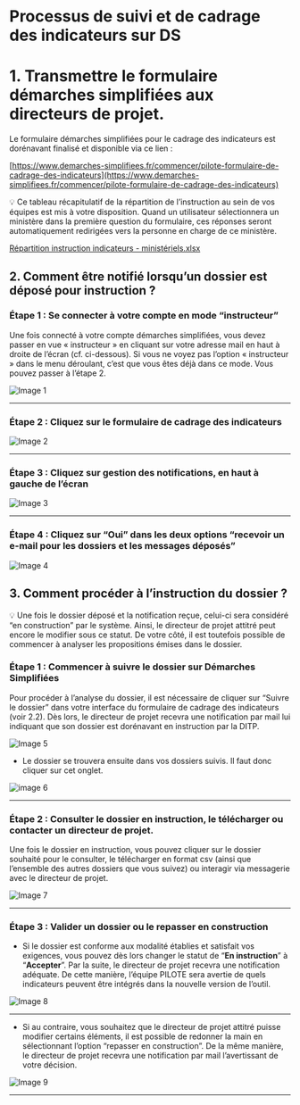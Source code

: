 # Processus de suivi et de cadrage des indicateurs sur DS

# 1. Transmettre le formulaire démarches simplifiées aux directeurs de projet.

Le formulaire démarches simplifiées pour le cadrage des indicateurs est dorénavant finalisé et disponible via ce lien : 

[https://www.demarches-simplifiees.fr/commencer/pilote-formulaire-de-cadrage-des-indicateurs](https://www.demarches-simplifiees.fr/commencer/pilote-formulaire-de-cadrage-des-indicateurs)
 

<aside>
💡 Ce tableau récapitulatif de la répartition de l’instruction au sein de vos équipes est mis à votre disposition. Quand un utilisateur sélectionnera un ministère dans la première question du formulaire, ces réponses seront automatiquement redirigées vers la personne en charge de ce ministère.

[Répartition instruction indicateurs - ministériels.xlsx](Processus%20de%20suivi%20et%20de%20cadrage%20des%20indicateurs%20s%2003d53e14c4ff47c1ae3cfd1298e55b4b/Rpartition_instruction_indicateurs_-_ministriels.xlsx)


# 2. Comment être notifié lorsqu’un dossier est déposé pour instruction ?

### Étape 1 : Se connecter à votre compte en mode “instructeur”

Une fois connecté à votre compte démarches simplifiées, vous devez passer en vue « instructeur » en cliquant sur votre adresse mail en haut à droite de l’écran (cf. ci-dessous). Si vous ne voyez pas l’option « instructeur » dans le menu déroulant, c’est que vous êtes déjà dans ce mode. Vous pouvez passer à l’étape 2. 

![Image 1](https://user-images.githubusercontent.com/126496745/222479903-cd724b24-9ed2-4229-92ab-52852b88c5c5.png)

---

### Étape 2 : Cliquez sur le formulaire de cadrage des indicateurs
 
![Image 2](https://user-images.githubusercontent.com/126496745/222480192-8828dfab-b415-47b0-8f6b-a817c253a548.png)


---

### Étape 3 : Cliquez sur gestion des notifications, en haut à gauche de l’écran

![Image 3](https://user-images.githubusercontent.com/126496745/222480248-1b9bb584-79c2-4711-868f-637f9b430cd5.png)

---

### Étape 4 : Cliquez sur “Oui” dans les deux options “recevoir un e-mail pour les dossiers et les messages déposés”

![Image 4](https://user-images.githubusercontent.com/126496745/222480301-ea77f368-7c90-4099-a62d-6ef621848b47.png)

# 3. Comment procéder à l’instruction du dossier ?

💡 Une fois le dossier déposé et la notification reçue, celui-ci sera considéré “en construction” par le système. Ainsi, le directeur de projet attitré peut encore le modifier sous ce statut.  De votre côté, il est toutefois possible de commencer à analyser les propositions émises dans le dossier.


### Étape 1 : Commencer à suivre le dossier sur Démarches Simplifiées

Pour procéder à l’analyse du dossier, il est nécessaire de cliquer sur “Suivre le dossier” dans votre interface du formulaire de cadrage des indicateurs (voir 2.2). Dès lors, le directeur de projet recevra une notification par mail lui indiquant que son dossier est dorénavant en instruction par la DITP.

![Image 5](https://user-images.githubusercontent.com/126496745/222480490-e08ee123-4120-4343-922c-903b746e3048.png)

- Le dossier se trouvera ensuite dans vos dossiers suivis. Il faut donc cliquer sur cet onglet.

![image 6](https://user-images.githubusercontent.com/126496745/222480543-4188ae72-d548-4928-8bc4-8ead4e13b12f.png)

---

### Étape 2 : Consulter le dossier en instruction, le télécharger ou contacter un directeur de projet.

Une fois le dossier en instruction, vous pouvez cliquer sur le dossier souhaité pour le consulter, le télécharger en format csv (ainsi que l’ensemble des autres dossiers que vous suivez) ou interagir via messagerie avec le directeur de projet.

![Image 7](https://user-images.githubusercontent.com/126496745/222480580-635f5f08-6bb5-4481-8edc-f604fede0544.png)


---

### Étape 3 : Valider un dossier ou le repasser en construction

- Si le dossier est conforme aux modalité établies et satisfait vos exigences, vous pouvez dès lors changer le statut de “**En instruction**” à “**Accepter**”. Par la suite, le directeur de projet recevra une notification adéquate. De cette manière, l’équipe PILOTE sera avertie de quels indicateurs peuvent être intégrés dans la nouvelle version de l’outil.
 
![Image 8](https://user-images.githubusercontent.com/126496745/222480924-344e0dda-b9ff-4c10-bec1-8fb76645a8bc.png)


---

- Si au contraire, vous souhaitez que le directeur de projet attitré puisse modifier certains éléments, il est possible de redonner la main en sélectionnant l’option “repasser en construction”. De la même manière, le directeur de projet recevra une notification par mail l’avertissant de votre décision.

![Image 9](https://user-images.githubusercontent.com/126496745/222480946-43c466ad-48cd-4f2f-99a7-1973e23ef7c0.png)

---
